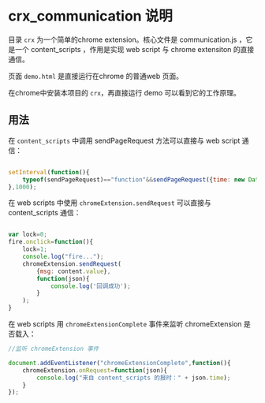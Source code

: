 # crx_communication 说明

目录 `crx` 为一个简单的chrome extension。核心文件是 communication.js ，它是一个 content_scripts ，作用是实现 web script 与 chrome extensiton 的直接通信。

页面 `demo.html` 是直接运行在chrome 的普通web 页面。

在chrome中安装本项目的 `crx`，再直接运行 demo 可以看到它的工作原理。

## 用法

在 `content_scripts` 中调用 sendPageRequest 方法可以直接与 web script 通信：

```javascript

setInterval(function(){
	typeof(sendPageRequest)=="function"&&sendPageRequest({time: new Date()});
},1000);

```

在 web scripts 中使用 `chromeExtension.sendRequest` 可以直接与 content_scripts 通信： 

```javascript

var lock=0;
fire.onclick=function(){
	lock=1;
	console.log("fire...");
	chromeExtension.sendRequest(
		{msg: content.value},
		function(json){
			console.log('回调成功');
		}
	);
}

```

在 web scripts 用 ` chromeExtensionComplete ` 事件来监听 chromeExtension 是否载入：

```javascript
//监听 chromeExtension 事件

document.addEventListener("chromeExtensionComplete",function(){
	chromeExtension.onRequest=function(json){
		console.log("来自 content_scripts 的报时：" + json.time);
	}
});
```

